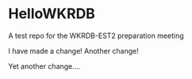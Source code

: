 # HelloWKRDB
A test repo for the WKRDB-EST2 preparation meeting

I have made a change!
Another change!

Yet another change....
